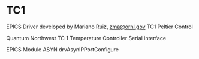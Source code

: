 # TC1
EPICS Driver developed by Mariano Ruiz, zma@ornl.gov
TC1 Peltier Control

Quantum Northwest TC 1 Temperature Controller Serial interface

EPICS Module ASYN drvAsynIPPortConfigure 
